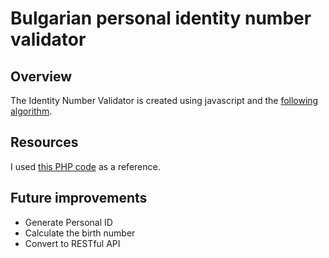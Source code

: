 
# Bulgarian personal identity number validator

 ## Overview
 
The Identity Number Validator is created using javascript and the [following algorithm](https://bg.wikipedia.org/wiki/%D0%95%D0%B4%D0%B8%D0%BD%D0%B5%D0%BD_%D0%B3%D1%80%D0%B0%D0%B6%D0%B4%D0%B0%D0%BD%D1%81%D0%BA%D0%B8_%D0%BD%D0%BE%D0%BC%D0%B5%D1%80).

## Resources 
I used [this PHP code](https://georgi.unixsol.org/programs/egn.php) as a reference.

## Future improvements
- Generate Personal ID
- Calculate the birth number
- Convert to RESTful API  

